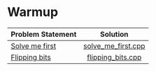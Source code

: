 # Warmup

|                           Problem Statement                            |                  Solution                  |
|:-----------------------------------------------------------------------|:------------------------------------------:|
| [Solve me first](https://www.hackerrank.com/challenges/solve-me-first) | [solve_me_first.cpp](./solve_me_first.cpp) |
| [Flipping bits](https://www.hackerrank.com/challenges/flipping-bits)   | [flipping_bits.cpp](./flipping_bits.cpp)   |
